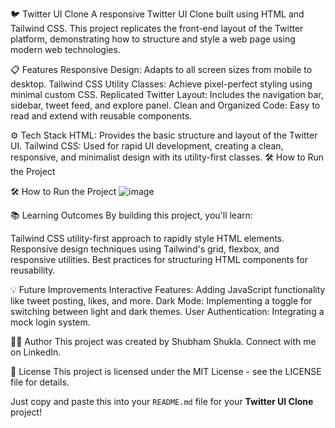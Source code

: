 🐦 Twitter UI Clone
A responsive Twitter UI Clone built using HTML and Tailwind CSS. This project replicates the front-end layout of the Twitter platform, demonstrating how to structure and style a web page using modern web technologies.

📋 Features
Responsive Design: Adapts to all screen sizes from mobile to desktop.
Tailwind CSS Utility Classes: Achieve pixel-perfect styling using minimal custom CSS.
Replicated Twitter Layout: Includes the navigation bar, sidebar, tweet feed, and explore panel.
Clean and Organized Code: Easy to read and extend with reusable components.

⚙️ Tech Stack
HTML: Provides the basic structure and layout of the Twitter UI.
Tailwind CSS: Used for rapid UI development, creating a clean, responsive, and minimalist design with its utility-first classes.
🛠️ How to Run the Project

🛠️ How to Run the Project
![image](https://github.com/user-attachments/assets/321e08ee-72bb-4907-b6cb-ce876d879628)

📚 Learning Outcomes
By building this project, you'll learn:

Tailwind CSS utility-first approach to rapidly style HTML elements.
Responsive design techniques using Tailwind's grid, flexbox, and responsive utilities.
Best practices for structuring HTML components for reusability.

💡 Future Improvements
Interactive Features: Adding JavaScript functionality like tweet posting, likes, and more.
Dark Mode: Implementing a toggle for switching between light and dark themes.
User Authentication: Integrating a mock login system.

👨‍💻 Author
This project was created by Shubham Shukla. Connect with me on LinkedIn.

📝 License
This project is licensed under the MIT License - see the LICENSE file for details.

Just copy and paste this into your `README.md` file for your **Twitter UI Clone** project!

